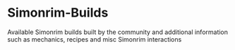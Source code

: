 # Simonrim-Builds
Available Simonrim builds built by the community and additional information such as mechanics, recipes and misc Simonrim interactions
